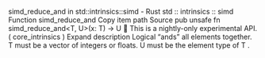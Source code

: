 simd_reduce_and in std::intrinsics::simd - Rust
std
::
intrinsics
::
simd
Function
simd_reduce_and
Copy item path
Source
pub unsafe fn simd_reduce_and<T, U>(x: T) -> U
🔬
This is a nightly-only experimental API. (
core_intrinsics
)
Expand description
Logical “ands” all elements together.
T
must be a vector of integers or floats.
U
must be the element type of
T
.